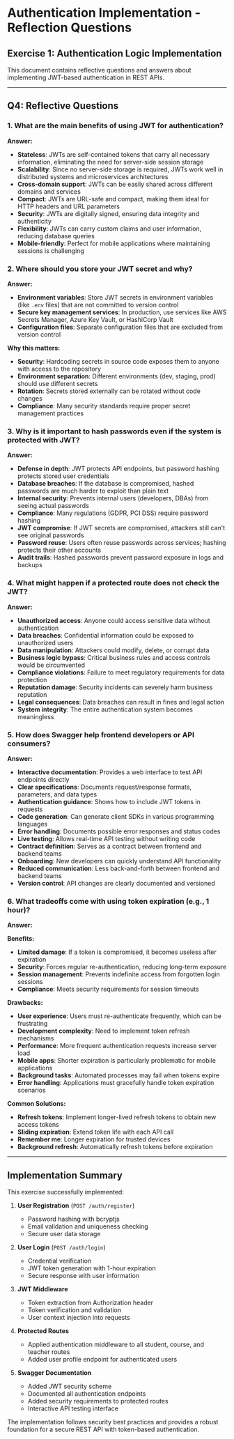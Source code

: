 # Authentication Implementation - Reflection Questions

## Exercise 1: Authentication Logic Implementation

This document contains reflective questions and answers about implementing JWT-based authentication in REST APIs.

---

## Q4: Reflective Questions

### 1. What are the main benefits of using JWT for authentication?

**Answer:**
- **Stateless**: JWTs are self-contained tokens that carry all necessary information, eliminating the need for server-side session storage
- **Scalability**: Since no server-side storage is required, JWTs work well in distributed systems and microservices architectures
- **Cross-domain support**: JWTs can be easily shared across different domains and services
- **Compact**: JWTs are URL-safe and compact, making them ideal for HTTP headers and URL parameters
- **Security**: JWTs are digitally signed, ensuring data integrity and authenticity
- **Flexibility**: JWTs can carry custom claims and user information, reducing database queries
- **Mobile-friendly**: Perfect for mobile applications where maintaining sessions is challenging

### 2. Where should you store your JWT secret and why?

**Answer:**
- **Environment variables**: Store JWT secrets in environment variables (like `.env` files) that are not committed to version control
- **Secure key management services**: In production, use services like AWS Secrets Manager, Azure Key Vault, or HashiCorp Vault
- **Configuration files**: Separate configuration files that are excluded from version control

**Why this matters:**
- **Security**: Hardcoding secrets in source code exposes them to anyone with access to the repository
- **Environment separation**: Different environments (dev, staging, prod) should use different secrets
- **Rotation**: Secrets stored externally can be rotated without code changes
- **Compliance**: Many security standards require proper secret management practices

### 3. Why is it important to hash passwords even if the system is protected with JWT?

**Answer:**
- **Defense in depth**: JWT protects API endpoints, but password hashing protects stored user credentials
- **Database breaches**: If the database is compromised, hashed passwords are much harder to exploit than plain text
- **Internal security**: Prevents internal users (developers, DBAs) from seeing actual passwords
- **Compliance**: Many regulations (GDPR, PCI DSS) require password hashing
- **JWT compromise**: If JWT secrets are compromised, attackers still can't see original passwords
- **Password reuse**: Users often reuse passwords across services; hashing protects their other accounts
- **Audit trails**: Hashed passwords prevent password exposure in logs and backups

### 4. What might happen if a protected route does not check the JWT?

**Answer:**
- **Unauthorized access**: Anyone could access sensitive data without authentication
- **Data breaches**: Confidential information could be exposed to unauthorized users
- **Data manipulation**: Attackers could modify, delete, or corrupt data
- **Business logic bypass**: Critical business rules and access controls would be circumvented
- **Compliance violations**: Failure to meet regulatory requirements for data protection
- **Reputation damage**: Security incidents can severely harm business reputation
- **Legal consequences**: Data breaches can result in fines and legal action
- **System integrity**: The entire authentication system becomes meaningless

### 5. How does Swagger help frontend developers or API consumers?

**Answer:**
- **Interactive documentation**: Provides a web interface to test API endpoints directly
- **Clear specifications**: Documents request/response formats, parameters, and data types
- **Authentication guidance**: Shows how to include JWT tokens in requests
- **Code generation**: Can generate client SDKs in various programming languages
- **Error handling**: Documents possible error responses and status codes
- **Live testing**: Allows real-time API testing without writing code
- **Contract definition**: Serves as a contract between frontend and backend teams
- **Onboarding**: New developers can quickly understand API functionality
- **Reduced communication**: Less back-and-forth between frontend and backend teams
- **Version control**: API changes are clearly documented and versioned

### 6. What tradeoffs come with using token expiration (e.g., 1 hour)?

**Answer:**

**Benefits:**
- **Limited damage**: If a token is compromised, it becomes useless after expiration
- **Security**: Forces regular re-authentication, reducing long-term exposure
- **Session management**: Prevents indefinite access from forgotten login sessions
- **Compliance**: Meets security requirements for session timeouts

**Drawbacks:**
- **User experience**: Users must re-authenticate frequently, which can be frustrating
- **Development complexity**: Need to implement token refresh mechanisms
- **Performance**: More frequent authentication requests increase server load
- **Mobile apps**: Shorter expiration is particularly problematic for mobile applications
- **Background tasks**: Automated processes may fail when tokens expire
- **Error handling**: Applications must gracefully handle token expiration scenarios

**Common Solutions:**
- **Refresh tokens**: Implement longer-lived refresh tokens to obtain new access tokens
- **Sliding expiration**: Extend token life with each API call
- **Remember me**: Longer expiration for trusted devices
- **Background refresh**: Automatically refresh tokens before expiration

---

## Implementation Summary

This exercise successfully implemented:

1. **User Registration** (`POST /auth/register`)
   - Password hashing with bcryptjs
   - Email validation and uniqueness checking
   - Secure user data storage

2. **User Login** (`POST /auth/login`)
   - Credential verification
   - JWT token generation with 1-hour expiration
   - Secure response with user information

3. **JWT Middleware**
   - Token extraction from Authorization header
   - Token verification and validation
   - User context injection into requests

4. **Protected Routes**
   - Applied authentication middleware to all student, course, and teacher routes
   - Added user profile endpoint for authenticated users

5. **Swagger Documentation**
   - Added JWT security scheme
   - Documented all authentication endpoints
   - Added security requirements to protected routes
   - Interactive API testing interface

The implementation follows security best practices and provides a robust foundation for a secure REST API with token-based authentication.
